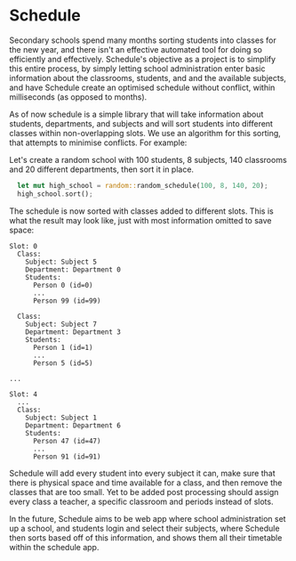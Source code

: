 # Schedule

Secondary schools spend many months sorting students into classes for the new year, and there isn't an effective automated tool for doing so efficiently and effectively. Schedule's objective as a project is to simplify this entire process, by simply letting school administration enter basic information about the classrooms, students, and and the available subjects, and have Schedule create an optimised schedule without conflict, within milliseconds (as opposed to months).

As of now schedule is a simple library that will take information about students, departments, and subjects and will sort students into different classes within non-overlapping slots. We use an algorithm for this sorting, that attempts to minimise conflicts. For example:

Let's create a random school with 100 students, 8 subjects, 140 classrooms and 20 different departments, then sort it in place.

```rust
  let mut high_school = random::random_schedule(100, 8, 140, 20);
  high_school.sort();
```

The schedule is now sorted with classes added to different slots. This is what the result may look like, just with most information omitted to save space:

```
Slot: 0
  Class:
    Subject: Subject 5
    Department: Department 0
    Students:
      Person 0 (id=0)
      ...
      Person 99 (id=99)

  Class:
    Subject: Subject 7
    Department: Department 3
    Students:
      Person 1 (id=1)
      ...
      Person 5 (id=5)

...

Slot: 4
  ...
  Class:
    Subject: Subject 1
    Department: Department 6
    Students:
      Person 47 (id=47)
      ...
      Person 91 (id=91)

```

Schedule will add every student into every subject it can, make sure that there is physical space and time available for a class, and then remove the classes that are too small. Yet to be added post processing should assign every class a teacher, a specific classroom and periods instead of slots.

In the future, Schedule aims to be web app where school administration set up a school, and students login and select their subjects, where Schedule then sorts based off of this information, and shows them all their timetable within the schedule app.
